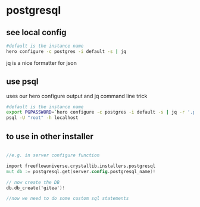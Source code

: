 # postgresql

## see local config

```bash
#default is the instance name
hero configure -c postgres -i default -s | jq
```
jq is a nice formatter for json

## use psql

uses our hero configure output and jq command line trick

```bash
#default is the instance name
export PGPASSWORD=`hero configure -c postgres -i default -s | jq -r '.passwd'`
psql -U "root" -h localhost
```

## to use in other installer

```v

//e.g. in server configure function

import freeflowuniverse.crystallib.installers.postgresql
mut db := postgresql.get(server.config.postgresql_name)!

// now create the DB
db.db_create('gitea')!

//now we need to do some custom sql statements

```

